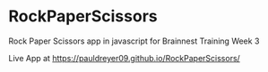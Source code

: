 # RockPaperScissors
Rock Paper Scissors app in javascript for Brainnest Training Week 3

Live App at https://pauldreyer09.github.io/RockPaperScissors/
